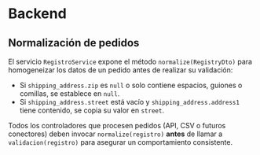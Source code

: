 # Backend

## Normalización de pedidos

El servicio `RegistroService` expone el método `normalize(RegistryDto)` para homogeneizar los datos de un pedido antes de realizar su validación:

- Si `shipping_address.zip` es `null` o solo contiene espacios, guiones o comillas, se establece en `null`.
- Si `shipping_address.street` está vacío y `shipping_address.address1` tiene contenido, se copia su valor en `street`.

Todos los controladores que procesen pedidos (API, CSV o futuros conectores) deben invocar `normalize(registro)` **antes** de llamar a `validacion(registro)` para asegurar un comportamiento consistente.

